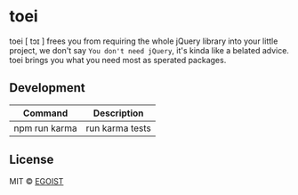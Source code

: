# toei

toei [ tɔɪ ] frees you from requiring the whole jQuery library into your little project, we don't say `You don't need jQuery`, it's kinda like a belated advice. toei brings you what you need most as sperated packages.

## Development

|Command|Description|
|---|---|
|npm run karma|run karma tests|

## License

MIT &copy; [EGOIST](https://github.com/egoist)
